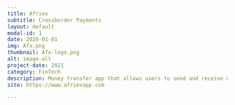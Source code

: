 ```yaml
---
title: Afriex
subtitle: Crossborder Payments
layout: default
modal-id: 1
date: 2020-01-01
img: Afx.png
thumbnail: Afx-logo.png
alt: image-alt
project-date: 2021
category: FinTech
description: Money transfer app that allows users to send and receive money between Africa and other parts of the world
site: https://www.afriexapp.com

---
```


